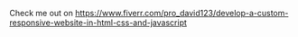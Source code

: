 Check me out on https://www.fiverr.com/pro_david123/develop-a-custom-responsive-website-in-html-css-and-javascript
